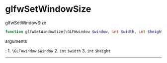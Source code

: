 # glfwSetWindowSize
glfwSetWindowSize

```php
function glfwSetWindowSize(\GLFWwindow $window, int $width, int $height) : void
```

arguments

:    1. `\GLFWwindow` `$window` 
    2. `int` `$width` 
    3. `int` `$height` 

---
     